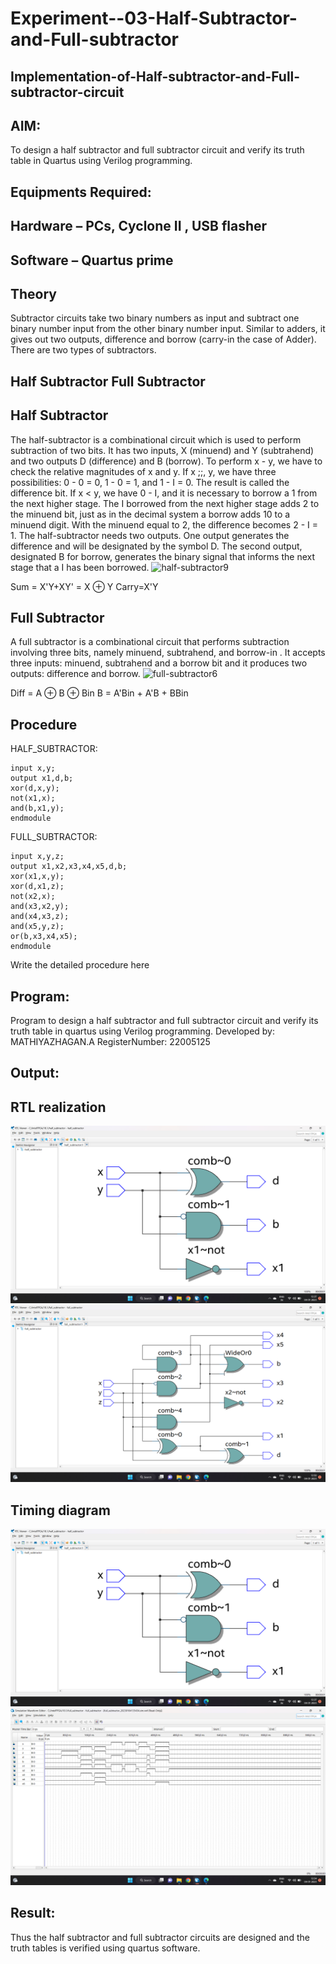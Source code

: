 # Experiment--03-Half-Subtractor-and-Full-subtractor
## Implementation-of-Half-subtractor-and-Full-subtractor-circuit
## AIM:
To design a half subtractor and full subtractor circuit and verify its truth table in Quartus using Verilog programming.

## Equipments Required:
## Hardware – PCs, Cyclone II , USB flasher
## Software – Quartus prime
## Theory
Subtractor circuits take two binary numbers as input and subtract one binary number input from the other binary number input. Similar to adders, it gives out two outputs, difference and borrow (carry-in the case of Adder). There are two types of subtractors.

## Half Subtractor Full Subtractor
## Half Subtractor
The half-subtractor is a combinational circuit which is used to perform subtraction of two bits. It has two inputs, X (minuend) and Y (subtrahend) and two outputs D (difference) and B (borrow). To perform x - y, we have to check the relative magnitudes of x and y. If x ;;, y, we have three possibilities: 0 - 0 = 0, 1 - 0 = 1, and 1 - I = 0. The result is called the difference bit. If x < y, we have 0 - I, and it is necessary to borrow a 1 from the next higher stage. The I borrowed from the next higher stage adds 2 to the minuend bit, just as in the decimal system a borrow adds 10 to a minuend digit. With the minuend equal to 2, the difference becomes 2 - I = 1. The half-subtractor needs two outputs. One output generates the difference and will be designated by the symbol D. The second output, designated B for borrow, generates the binary signal that informs the next stage that a I has been borrowed.
![half-subtractor9](https://user-images.githubusercontent.com/36288975/166112538-58c3bc7c-ee5d-4e6a-ac8d-8e8328efe27a.png)


Sum = X'Y+XY' = X ⊕ Y
Carry=X'Y

## Full Subtractor
A full subtractor is a combinational circuit that performs subtraction involving three bits, namely minuend, subtrahend, and borrow-in . It accepts three inputs: minuend, subtrahend and a borrow bit and it produces two outputs: difference and borrow. 
![full-subtractor6](https://user-images.githubusercontent.com/36288975/166112541-24c68359-3de8-4674-ae22-8272ffc385ed.png)


Diff = A ⊕ B ⊕ Bin B = A'Bin + A'B + BBin

## Procedure

HALF_SUBTRACTOR:

```module half_subtractor(x,y,x1,d,b);
input x,y;
output x1,d,b;
xor(d,x,y);
not(x1,x);
and(b,x1,y);
endmodule
```

 FULL_SUBTRACTOR:
 ```module full_subtractor(x,y,z,x1,x2,x3,x4,x5,d,b);
input x,y,z;
output x1,x2,x3,x4,x5,d,b;
xor(x1,x,y);
xor(d,x1,z);
not(x2,x);
and(x3,x2,y);
and(x4,x3,z);
and(x5,y,z);
or(b,x3,x4,x5);
endmodule
```



Write the detailed procedure here 


## Program:

Program to design a half subtractor and full subtractor circuit and verify its truth table in quartus using Verilog programming.
Developed by: MATHIYAZHAGAN.A
RegisterNumber: 22005125


## Output:

##  RTL realization
![](hs1.png)
![](fs1.png)

## Timing diagram
![](hs1.png)
![](fs2.png)
## Result:
Thus the half subtractor and full subtractor circuits are designed and the truth tables is verified using quartus software.
